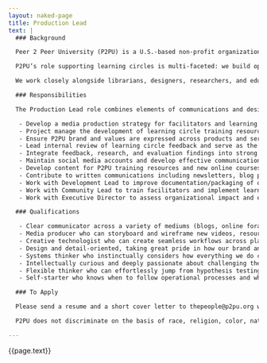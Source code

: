 ```yaml
---
layout: naked-page
title: Production Lead
text: |
  ### Background

  Peer 2 Peer University (P2PU) is a U.S.-based non-profit organization that supports community-based alternatives to mainstream formal education. Since 2015, we’ve been running learning circles: in-person study groups for people who want to learn something together. Learning circles currently meet in public libraries and community centers around the world: our partners include public library systems in Chicago, Detroit, Boston, Kansas City, Charlotte, Los Angeles, Toronto, Berlin, Cologne, and Braga (PT) as well as national organizations in Kenya, Poland, Romania, and Finland. 

  P2PU’s role supporting learning circles is multi-faceted: we build open source software to support in-person learning communities, we train individuals to facilitate learning circles and maintain a virtual facilitator community of practice, we develop and curate open educational resources, and we help our partners build new pathways for community-based learning in their towns and cities. 

  We work closely alongside librarians, designers, researchers, and educators, but operationally we are a distributed 3-person team, based in Boston, Kingston (ON), and Cape Town. You will be the fourth team member. This is a full-time (40 hours/week) position funded for one year with the hope and intent to extend. You can be based anywhere, and salary starts at USD $60,000. To learn more about P2PU, [visit our homepage](https://www.p2pu.org/en/).

  ### Responsibilities

  The Production Lead role combines elements of communications and design as well as both product and project management. You’ll be responsible for determining what content gets produced within the learning circle ecosystem, as well as ensuring that it is produced in a way that is streamlined, mission-aligned, and valuable for our partners. Here are some of the things you’ll get to do in 2020:

   - Develop a media production strategy for facilitators and learning circle participants to share their experiences through short videos, written testimonials, and social media. 
   - Project manage the development of learning circle training resources, communications materials and events, coordinating with designers, videographers, P2PU community, and partner library staff. 
   - Ensure P2PU brand and values are expressed across products and services and are well-suited to a variety of stakeholders.
   - Lead internal review of learning circle feedback and serve as the primary collaboration partner for researchers and evaluators who are investigating learning circles.
   - Integrate feedback, research, and evaluation findings into strong communications and public-facing resources across a variety of formats.
   - Maintain social media accounts and develop effective communications strategies that enhance the impact of learning circles.
   - Develop content for P2PU training resources and new online courses in partnership with subject matter experts.
   - Contribute to written communications including newsletters, blog posts, grant proposals, and reports.
   - Work with Development Lead to improve documentation/packaging of our various tools.
   - Work with Community Lead to train facilitators and implement learning circles in new geographic areas (e.g. Europe) and contexts (e.g. community colleges). 
   - Work with Executive Director to assess organizational impact and evaluate new products and services.

  ### Qualifications

   - Clear communicator across a variety of mediums (blogs, online fora, video calls, slide decks, social media, face-to-face workshops) and with a variety of stakeholders (designers, developers, funders, librarians, and educators). 
   - Media producer who can storyboard and wireframe new videos, resources, campaigns, and physical products. Comfortable getting into the weeds with InDesign, Photoshop, and video editing software.
   - Creative technologist who can create seamless workflows across platforms including Github, Google Suite, Discourse, Youtube, Mailchimp and Transifex.
   - Design and detail-oriented, taking great pride in how our brand and values are presented on the web, in presentations, and in-person. 
   - Systems thinker who instinctually considers how everything we do contributes to the bigger picture.
   - Intellectually curious and deeply passionate about challenging the hegemony of formal education through community-based learning. Desire to learn new things about both technology and education.
   - Flexible thinker who can effortlessly jump from hypothesis testing and data analysis to ideation and open-ended brainstorming.
   - Self-starter who knows when to follow operational processes and when to create new ones. You should be comfortable working in a primarily distributed/online setting and able to travel globally up to 4 weeks/year.

  ### To Apply

  Please send a resume and a short cover letter to thepeople@p2pu.org with “Production Lead” in the subject line by March 1, 2020. In your cover letter, please let us know how this work aligns with your personal and professional interests and why you are well suited for the job.

  P2PU does not discriminate on the basis of race, religion, color, national origin, gender, sexual orientation, age, marital status, veteran status, or disability status.

---
```

<script type="application/ld+json">
{
    "@context" : "https://schema.org/",
        "@type" : "JobPosting",
        "title" : "Production Lead",
        "description" : "{{page.text | markdownify | strip_newlines | replace:'"', "'" }}",
    "datePosted" : "2020-01-27",
    "validThrough" : "2020-03-01T00:00",
    "employmentType" : "CONTRACTOR",
    "hiringOrganization" : {
        "@type" : "Organization",
        "name" : "Peer 2 Peer University",
        "sameAs" : "https://www.p2pu.org"
    },
    "baseSalary": {
        "@type": "MonetaryAmount",
        "currency": "USD",
        "value": {
            "@type": "QuantitativeValue",
            "value": 60000.00,
            "unitText": "YEAR"
        }
    },
    "jobLocationType": "TELECOMMUTE",
    "applicantLocationRequirements": [
  		{
    		"@type": "Country",
    		"sameAs": "https://www.wikidata.org/wiki/Q30",
    		"name": "USA"
  		},
  		{
    		"@type": "Country",
    		"sameAs": "https://www.wikidata.org/wiki/Q458",
    		"name": "European Union"
  		},
  		{
          	"@type": "Country",
    		"sameAs": "https://www.wikidata.org/wiki/Q19464773",
          	"name": "Northern America and Mexico"
  		}
	]
}
</script>
{{page.text}}
